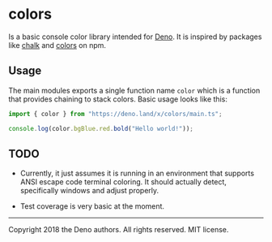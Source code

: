 # colors

Is a basic console color library intended for [Deno](https://deno.land/). It is
inspired by packages like [chalk](https://www.npmjs.com/package/chalk) and
[colors](https://www.npmjs.com/package/colors) on npm.

## Usage

The main modules exports a single function name `color` which is a function
that provides chaining to stack colors. Basic usage looks like this:

```ts
import { color } from "https://deno.land/x/colors/main.ts";

console.log(color.bgBlue.red.bold("Hello world!"));
```

## TODO

- Currently, it just assumes it is running in an environment that supports ANSI
  escape code terminal coloring. It should actually detect, specifically
  windows and adjust properly.

- Test coverage is very basic at the moment.

---

Copyright 2018 the Deno authors. All rights reserved. MIT license.
